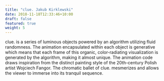 ```yaml
---
title: "clue. Jakub Kirklewski"
date: 2018-11-18T12:33:46+10:00
draft: false
featured: true
weight: 5
---
```

clue. is a series of luminous objects powered by an algorithm utilizing fluid randomness. The animation encapsulated within each object is generative which means that each frame of this organic, color-radiating visualization is generated by the algorithm, making it almost unique. The animation code draws inspiration from the distinct painting style of the 20th-century Polish artist Wojciech Fangor. The chromatic ballet of clue. mesmerizes and allows the viewer to immerse into its tranquil sequence.